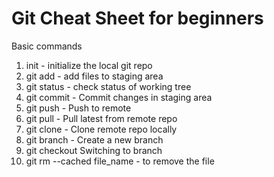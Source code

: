 # Git Cheat Sheet for beginners
Basic commands
1. init - initialize the local git repo
2. git add<file> - add files to staging area
3. git status - check status of working tree
4. git commit - Commit changes in staging area
5. git push - Push to remote 
6. git pull - Pull latest from remote repo
7. git clone - Clone remote repo locally
8. git branch <branch name> - Create a new branch
9. git  checkout <branch name> Switching to branch
10. git rm --cached file_name  - to remove the file